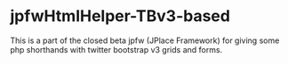 jpfwHtmlHelper-TBv3-based
===========================

This is a part of the closed beta jpfw (JPlace Framework) for giving some php shorthands with twitter bootstrap v3 grids and forms.
